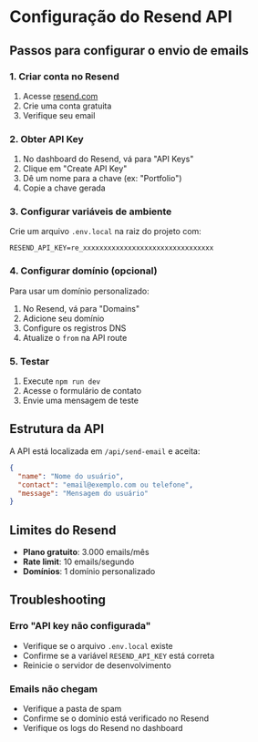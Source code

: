 # Configuração do Resend API

## Passos para configurar o envio de emails

### 1. Criar conta no Resend
1. Acesse [resend.com](https://resend.com)
2. Crie uma conta gratuita
3. Verifique seu email

### 2. Obter API Key
1. No dashboard do Resend, vá para "API Keys"
2. Clique em "Create API Key"
3. Dê um nome para a chave (ex: "Portfolio")
4. Copie a chave gerada

### 3. Configurar variáveis de ambiente
Crie um arquivo `.env.local` na raiz do projeto com:

```env
RESEND_API_KEY=re_xxxxxxxxxxxxxxxxxxxxxxxxxxxxxxxx
```

### 4. Configurar domínio (opcional)
Para usar um domínio personalizado:
1. No Resend, vá para "Domains"
2. Adicione seu domínio
3. Configure os registros DNS
4. Atualize o `from` na API route

### 5. Testar
1. Execute `npm run dev`
2. Acesse o formulário de contato
3. Envie uma mensagem de teste

## Estrutura da API

A API está localizada em `/api/send-email` e aceita:

```json
{
  "name": "Nome do usuário",
  "contact": "email@exemplo.com ou telefone",
  "message": "Mensagem do usuário"
}
```

## Limites do Resend
- **Plano gratuito**: 3.000 emails/mês
- **Rate limit**: 10 emails/segundo
- **Domínios**: 1 domínio personalizado

## Troubleshooting

### Erro "API key não configurada"
- Verifique se o arquivo `.env.local` existe
- Confirme se a variável `RESEND_API_KEY` está correta
- Reinicie o servidor de desenvolvimento

### Emails não chegam
- Verifique a pasta de spam
- Confirme se o domínio está verificado no Resend
- Verifique os logs do Resend no dashboard
